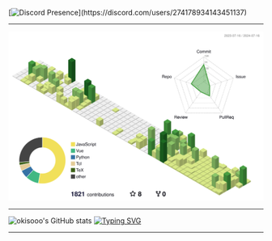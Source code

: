 [![Discord Presence](https://lanyard.cnrad.dev/api/274178934143451137?theme=light&showDisplayName=true&borderRadius=20px&bg=ffffff&idleMessage=chillin')](https://discord.com/users/274178934143451137) 

---
![](./profile-3d-contrib/profile-green-animate.svg)

---
![okisooo's GitHub stats](https://stats-six-kappa.vercel.app/api?username=okisooo&include_all_commits=true&show_icons=true&theme=buefy) [![Typing SVG](https://readme-typing-svg.demolab.com?font=Fira+Code&weight=900&size=25&duration=200&pause=200&color=850049&background=FFFFFF00&center=true&vCenter=true&random=false&width=200&height=200&lines=JavaScript;CSS;HTML;Python;C%23;C%2B%2B)](https://git.io/typing-svg)

---

